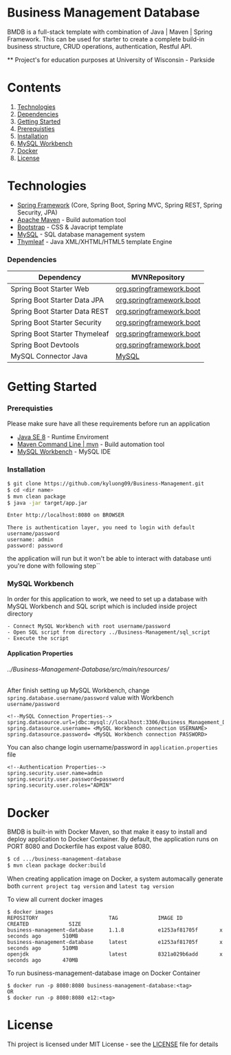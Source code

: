 # Business Management Database

BMDB is a full-stack template with combination of Java | Maven | Spring Framework. This can be used for starter to create a complete build-in business structure, CRUD operations, authentication, Restful API.

** Project's for education purposes at University of Wisconsin - Parkside

# Contents
1. [Technologies](#technologies)
1. [Dependencies](#dependencies)
2. [Getting Started](#getting-started)
3. [Prerequisties](#prerequisties)
4. [Installation](#installation)
5. [MySQL Workbench](#mysql-workbench)
6. [Docker](#docker)
7. [License](#license)


# Technologies
  - [Spring Framework](https://spring.io/) (Core, Spring Boot, Spring MVC, Spring REST, Spring Security, JPA)
  - [Apache Maven](https://maven.apache.org/) - Build automation tool
  - [Bootstrap](https://getbootstrap.com/) - CSS & Javacript template
  - [MySQL](https://www.mysql.com/) - SQL database management system
  - [Thymleaf](https://www.thymeleaf.org/) - Java XML/XHTML/HTML5 template Engine
### Dependencies

| Dependency | MVNRepository |
| ------ | ------ |
| Spring Boot Starter Web | [org.springframework.boot](https://mvnrepository.com/artifact/org.springframework.boot/spring-boot-starter-web) |
| Spring Boot Starter Data JPA | [org.springframework.boot](https://mvnrepository.com/artifact/org.springframework.boot/spring-boot-starter-data-jpa) |
| Spring Boot Starter Data REST | [org.springframework.boot](https://mvnrepository.com/artifact/org.springframework.boot/spring-boot-starter-data-rest) |
| Spring Boot Starter Security | [org.springframework.boot](https://mvnrepository.com/artifact/org.springframework.boot/spring-boot-starter-security) |
| Spring Boot Starter Thymeleaf | [org.springframework.boot](https://mvnrepository.com/artifact/org.springframework.boot/spring-boot-starter-thymeleaf) |
| Spring Boot Devtools | [org.springframework.boot](https://mvnrepository.com/artifact/org.springframework.boot/spring-boot-devtools) |
| MySQL Connector Java | [MySQL](https://mvnrepository.com/artifact/mysql/mysql-connector-java) |




# Getting Started
### Prerequisties
Please make sure have all these requirements before run an application
- [Java SE 8](https://www.oracle.com/technetwork/java/javase/downloads/jre8-downloads-2133155.html) - Runtime Enviroment
- [ Maven Command Line | mvn](https://maven.apache.org/download.cgi) - Build automation tool
- [ MySQL Workbench](https://dev.mysql.com/downloads/workbench/) - MySQL IDE
### Installation

```sh
$ git clone https://github.com/kyluong09/Business-Management.git
$ cd <dir name> 
$ mvn clean package 
$ java -jar target/app.jar

Enter http://localhost:8080 on BROWSER
```
```
There is authentication layer, you need to login with default username/password
username: admin
password: password
```

the application will run but it won't be able to interact with database unti you're done with following step`` 
### MySQL Workbench
In order for this application to work, we need to set up a database with MySQL Workbench and SQL script which is included inside project directory
```
- Connect MySQL Workbench with root username/password
- Open SQL script from directory ../Business-Management/sql_script
- Execute the script
```

#### Application Properties
###### ../Business-Management-Database/src/main/resources/
After finish setting up MySQL Workbench, change ``spring.database.username/password`` value with Workbench ``username/password``

```
<!--MySQL Connection Properties-->
spring.datasource.url=jdbc:mysql://localhost:3306/Business_Management_Database
spring.datasource.username= <MySQL Workbench connection USERNAME>
spring.datasource.password= <MySQL Workbench connection PASSWORD>
```
You can also change login username/password in ``application.properties`` file
```
<!--Authentication Properties-->
spring.security.user.name=admin 
spring.security.user.password=password
spring.security.user.roles="ADMIN"
```



# Docker
BMDB is built-in with Docker Maven, so that make it easy to install and deploy application to Docker Container.
By default, the application runs on PORT 8080 and Dockerfile has expost value 8080.
```sh
$ cd .../business-management-database
$ mvn clean package docker:build
```
When creating application image on Docker, a system automacally generate  both ``current project tag version`` and  ``latest tag version``

To view all current docker images
```
$ docker images
REPOSITORY                       TAG             IMAGE ID            CREATED             SIZE
business-management-database     1.1.8           e1253af81705f       x seconds ago       510MB
business-management-database     latest          e1253af81705f       x seconds ago       510MB
openjdk                          latest          8321a029b6add       x seconds ago       470MB
```

To run business-management-database image on Docker Container
```
$ docker run -p 8080:8080 business-management-database:<tag>
OR 
$ docker run -p 8080:8080 e12:<tag>
```



# License
Thi project is licensed under MIT License - see the [LICENSE](https://github.com/kyluong09/Business-Management-Database/blob/master/LICENSE) file for details


